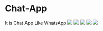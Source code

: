 # Chat-App
It is Chat App Like WhatsApp
![](chatapp1[1].png)
![](chatapp2.png)
![](chatapp3.png)
![](chatapp4.png)
![](chatapp[1].png)

